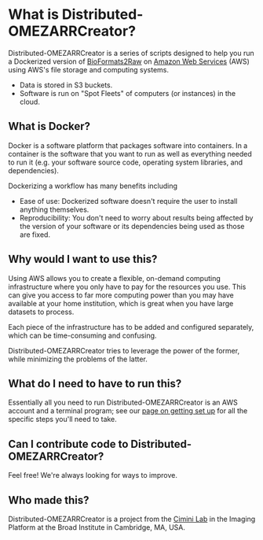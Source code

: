 # What is Distributed-OMEZARRCreator?

Distributed-OMEZARRCreator is a series of scripts designed to help you run a Dockerized version of [BioFormats2Raw](https://github.com/ome/bioformats2raw-docker) on [Amazon Web Services](https://aws.amazon.com/) (AWS) using AWS's file storage and computing systems.  
* Data is stored in S3 buckets.
* Software is run on "Spot Fleets" of computers (or instances) in the cloud.

## What is Docker?

Docker is a software platform that packages software into containers.
In a container is the software that you want to run as well as everything needed to run it (e.g. your software source code, operating system libraries, and dependencies).

Dockerizing a workflow has many benefits including
* Ease of use: Dockerized software doesn't require the user to install anything themselves.
* Reproducibility: You don't need to worry about results being affected by the version of your software or its dependencies being used as those are fixed.

## Why would I want to use this?

Using AWS allows you to create a flexible, on-demand computing infrastructure where you only have to pay for the resources you use.
This can give you access to far more computing power than you may have available at your home institution, which is great when you have large datasets to process.

Each piece of the infrastructure has to be added and configured separately, which can be time-consuming and confusing.

Distributed-OMEZARRCreator tries to leverage the power of the former, while minimizing the problems of the latter.

## What do I need to have to run this?

Essentially all you need to run Distributed-OMEZARRCreator is an AWS account and a terminal program; see our [page on getting set up](step_0_prep.md) for all the specific steps you'll need to take.


## Can I contribute code to Distributed-OMEZARRCreator?

Feel free!  We're always looking for ways to improve.

## Who made this?

Distributed-OMEZARRCreator is a project from the [Cimini Lab](https://cimini-lab.broadinstitute.org) in the Imaging Platform at the Broad Institute in Cambridge, MA, USA.
